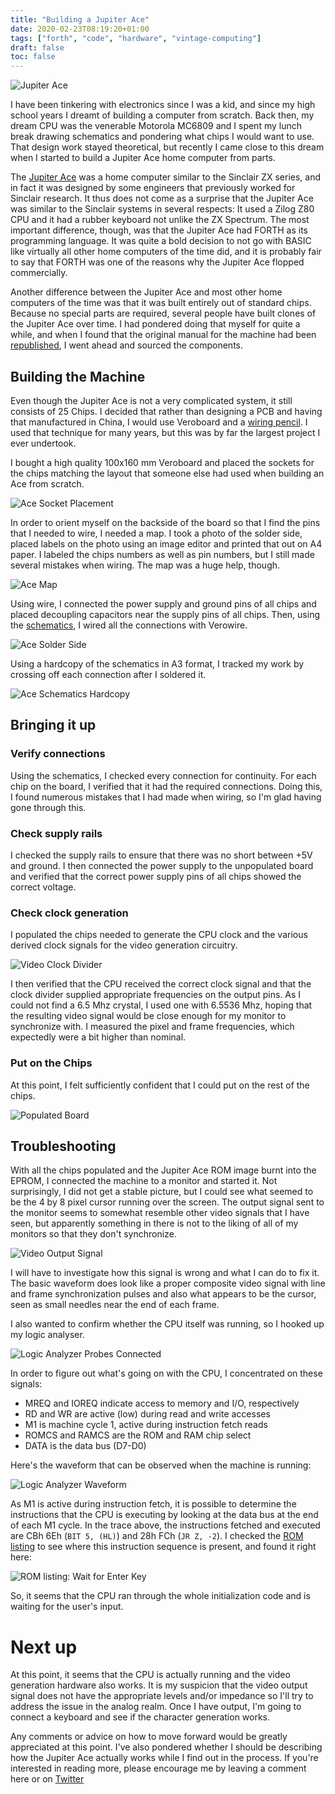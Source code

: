 ```yaml
---
title: "Building a Jupiter Ace"
date: 2020-02-23T08:19:20+01:00
tags: ["forth", "code", "hardware", "vintage-computing"]
draft: false
toc: false
---
```


![Jupiter Ace](https://upload.wikimedia.org/wikipedia/commons/d/d9/Jupiter_ACE_%28restored%29.JPG)

I have been tinkering with electronics since I was a kid, and since my
high school years I dreamt of building a computer from scratch.  Back
then, my dream CPU was the venerable Motorola MC6809 and I spent my
lunch break drawing schematics and pondering what chips I would want
to use.  That design work stayed theoretical, but recently I came
close to this dream when I started to build a Jupiter Ace home
computer from parts.

The [Jupiter Ace](https://en.wikipedia.org/wiki/Jupiter_Ace) was a
home computer similar to the Sinclair ZX series, and in fact it was
designed by some engineers that previously worked for Sinclair
research.  It thus does not come as a surprise that the Jupiter Ace
was similar to the Sinclair systems in several respects: It used a
Zilog Z80 CPU and it had a rubber keyboard not unlike the ZX Spectrum.
The most important difference, though, was that the Jupiter Ace had
FORTH as its programming language.  It was quite a bold decision to
not go with BASIC like virtually all other home computers of the time
did, and it is probably fair to say that FORTH was one of the reasons
why the Jupiter Ace flopped commercially.

Another difference between the Jupiter Ace and most other home
computers of the time was that it was built entirely out of standard
chips.  Because no special parts are required, several people have
built clones of the Jupiter Ace over time.  I had pondered doing that
myself for quite a while, and when I found that the original manual
for the machine had been
[republished](https://www.amazon.co.uk/Jupiter-ACE-Manual-Anniversary-Programming/dp/1785387294/ref=sr_1_1),
I went ahead and sourced the components.

## Building the Machine

Even though the Jupiter Ace is not a very complicated system, it
still consists of 25 Chips.  I decided that rather than designing a
PCB and having that manufactured in China, I would use Veroboard and a
[wiring pencil](https://en.wikipedia.org/wiki/Wiring_pencil).  I used
that technique for many years, but this was by far the largest project
I ever undertook.

I bought a high quality 100x160 mm Veroboard and placed the sockets
for the chips matching the layout that someone else had used when
building an Ace from scratch.

![Ace Socket Placement](/images/ace/placement.jpg)

In order to orient myself on the backside of the board so that I find
the pins that I needed to wire, I needed a map.  I took a photo of the
solder side, placed labels on the photo using an image editor and
printed that out on A4 paper.  I labeled the chips numbers as well as
pin numbers, but I still made several mistakes when wiring.  The map
was a huge help, though.

![Ace Map](/images/ace/map.jpg)

Using wire, I connected the power supply and ground pins of all chips
and placed decoupling capacitors near the supply pins of all chips.
Then, using the
[schematics](/images/ace/jupiter_modif.pdf),
I wired all the connections with Verowire.

![Ace Solder Side](/images/ace/solder-side.jpg)

Using a hardcopy of the schematics in A3 format, I tracked my work by
crossing off each connection after I soldered it.

![Ace Schematics Hardcopy](/images/ace/schematics-hardcopy.jpg)

## Bringing it up

### Verify connections

Using the schematics, I checked every connection for continuity.  For
each chip on the board, I verified that it had the required
connections.  Doing this, I found numerous mistakes that I had made
when wiring, so I'm glad having gone through this.

### Check supply rails

I checked the supply rails to ensure that there was no short between
+5V and ground.  I then connected the power supply to the unpopulated
board and verified that the correct power supply pins of all chips
showed the correct voltage.

### Check clock generation

I populated the chips needed to generate the CPU clock and the various
derived clock signals for the video generation circuitry.

![Video Clock Divider](/images/ace/clock.png)

I then verified that the CPU received the correct clock signal and
that the clock divider supplied appropriate frequencies on the output
pins.  As I could not find a 6.5 Mhz crystal, I used one with 6.5536
Mhz, hoping that the resulting video signal would be close enough for
my monitor to synchronize with.  I measured the pixel and frame
frequencies, which expectedly were a bit higher than nominal.

### Put on the Chips

At this point, I felt sufficiently confident that I could put on the
rest of the chips.

![Populated Board](/images/ace/populated-board.jpg)

## Troubleshooting

With all the chips populated and the Jupiter Ace ROM image burnt into
the EPROM, I connected the machine to a monitor and started it.  Not
surprisingly, I did not get a stable picture, but I could see what
seemed to be the 4 by 8 pixel cursor running over the screen.  The
output signal sent to the monitor seems to somewhat resemble other
video signals that I have seen, but apparently something in there is
not to the liking of all of my monitors so that they don't
synchronize.

![Video Output Signal](/images/ace/video-out.png)

I will have to investigate how this signal is wrong and what I can do
to fix it.  The basic waveform does look like a proper composite video
signal with line and frame synchronization pulses and also what
appears to be the cursor, seen as small needles near the end of each
frame.

I also wanted to confirm whether the CPU itself was running, so I
hooked up my logic analyser.

![Logic Analyzer Probes Connected](/images/ace/logic-analyzer-connected.jpg)

In order to figure out what's going on with the CPU, I concentrated on
these signals:

 * MREQ and IOREQ indicate access to memory and I/O, respectively
 * RD and WR are active (low) during read and write accesses
 * M1 is machine cycle 1, active during instruction fetch reads
 * ROMCS and RAMCS are the ROM and RAM chip select
 * DATA is the data bus (D7-D0)

Here's the waveform that can be observed when the machine is running:

![Logic Analyzer Waveform](/images/ace/keyboard-loop-waveform.png)

As M1 is active during instruction fetch, it is possible to determine
the instructions that the CPU is executing by looking at the data bus
at the end of each M1 cycle.  In the trace above, the instructions
fetched and executed are CBh 6Eh (`BIT 5, (HL)`) and 28h FCh (`JR Z,
-2`).  I checked the [ROM
listing](http://www.jupiter-ace.co.uk/romlisting.html) to see where
this instruction sequence is present, and found it right here:

![ROM listing: Wait for Enter Key](/images/ace/wait-for-enter.png)

So, it seems that the CPU ran through the whole initialization code
and is waiting for the user's input.

# Next up

At this point, it seems that the CPU is actually running and the video
generation hardware also works.  It is my suspicion that the video
output signal does not have the appropriate levels and/or impedance so
I'll try to address the issue in the analog realm.  Once I have
output, I'm going to connect a keyboard and see if the character
generation works.

Any comments or advice on how to move forward would be greatly
appreciated at this point.  I've also pondered whether I should be
describing how the Jupiter Ace actually works while I find out in the
process.  If you're interested in reading more, please encourage me by
leaving a comment here or on [Twitter](https://twitter.com/hanshuebner)
